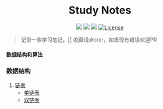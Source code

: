 <h1 align="center">Study Notes</h1>
<p align="center">
    <a href="https://github.com/skylarzhs/study-notes"><img src="https://img.shields.io/github/forks/skylarzhs/study-notes.svg"></a>
    <a href="https://github.com/skylarzhs/study-notes"><img src="https://img.shields.io/github/stars/skylarzhs/study-notes.svg"></a>
    <a href="https://github.com/skylarzhs/study-notes"><img src="https://img.shields.io/badge/php-7.0%2B-blue.svg""></a>
    <a href="https://opensource.org/licenses/MIT"><img src="https://img.shields.io/cocoapods/l/AFNetworking.svg" alt="License"></a>
</p>

> 记录一些学习笔记。[]
> 收藏请点star，如发现有错误欢迎PR

#### 数据结构和算法

### 数据结构
1. [链表](dataStructure/LinkedList)
    - [单链表](dataStructure/LinkedList/SingleLinkedList.php)
    - [双链表](dataStructure/LinkedList/DoubleLinkedList.php)

